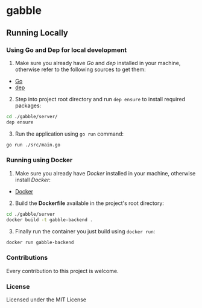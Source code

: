 # gabble

## Running Locally

### Using Go and Dep for local development

1. Make sure you already have *Go* and *dep* installed in your machine,
otherwise refer to the following sources to get them:
  - [Go](https://golang.org/dl/)
  - [dep](https://github.com/golang/dep)

2. Step into project root directory and run `dep ensure` to install
required packages:

```sh
cd ./gabble/server/
dep ensure
```

3. Run the application using `go run` command:

``` sh
go run ./src/main.go
```

### Running using Docker

1. Make sure you already have *Docker* installed in your machine,
otherwise install *Docker*:
  - [Docker](https://docs.docker.com/)

2. Build the **Dockerfile** available in the project's root directory:

```sh
cd ./gabble/server
docker build -t gabble-backend .
```

3. Finally run the container you just build using `docker run`:

```sh
docker run gabble-backend
```

### Contributions

Every contribution to this project is welcome.

### License

Licensed under the MIT License
